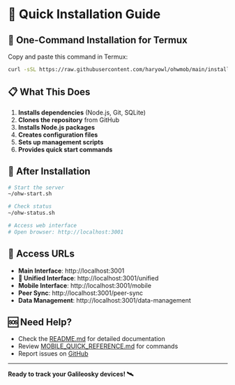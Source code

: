 # 🚀 Quick Installation Guide

## 📱 One-Command Installation for Termux

Copy and paste this command in Termux:

```bash
curl -sSL https://raw.githubusercontent.com/haryowl/ohwmob/main/install-termux.sh | bash
```

## 📋 What This Does

1. **Installs dependencies** (Node.js, Git, SQLite)
2. **Clones the repository** from GitHub
3. **Installs Node.js packages**
4. **Creates configuration files**
5. **Sets up management scripts**
6. **Provides quick start commands**

## 🎯 After Installation

```bash
# Start the server
~/ohw-start.sh

# Check status
~/ohw-status.sh

# Access web interface
# Open browser: http://localhost:3001
```

## 📱 Access URLs

- **Main Interface**: http://localhost:3001
- **🎯 Unified Interface**: http://localhost:3001/unified
- **Mobile Interface**: http://localhost:3001/mobile
- **Peer Sync**: http://localhost:3001/peer-sync
- **Data Management**: http://localhost:3001/data-management

## 🆘 Need Help?

- Check the [README.md](README.md) for detailed documentation
- Review [MOBILE_QUICK_REFERENCE.md](MOBILE_QUICK_REFERENCE.md) for commands
- Report issues on [GitHub](https://github.com/haryowl/ohwmob/issues)

---

**Ready to track your Galileosky devices! 🛰️**
